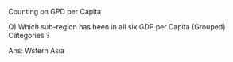 Counting on GPD per Capita


Q) Which sub-region has been in all six GDP per Capita (Grouped) Categories ?

Ans:  Wstern Asia 